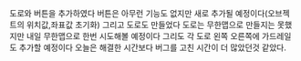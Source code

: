 도로와 버튼을 추가하였다 버튼은 아무런 기능도 없지만 새로 추가될 예정이다(오브젝트의 위치값,좌표값 초기화) 그리고 도로도 만들었다 도로는 무한맵으로 만들지는 못했지만 내일 무한맵으로 한번 시도해볼 예정이다
그리도 각 도로 왼쪽 오른쪽에 가드레일도 추가할 예정이다 
오늘은 해결한 시간보다 버그를 고친 시간이 더 많았던것 같았다.